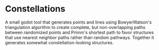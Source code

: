 # Constellations
A small godot tool that generates points and lines using BowyerWatson's triangulation algorithm to create complete, but non-overlapping paths between randomized points and Primm's shortest path to favor structures that use nearest neighbor paths rather than random pathways. Together it generates somewhat constellation-looking structures.